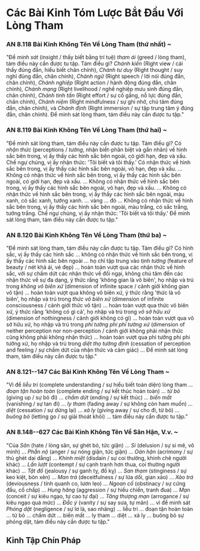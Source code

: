 # Các Bài Kinh Tóm Lược Bắt Đầu Với Lòng Tham

### AN 8.118 Bài Kinh Không Tên Về Lòng Tham (thứ nhất)  *\~*

"Để *minh sát* (insight / thấy biết bằng trí tuệ) *tham ái* (greed / lòng tham), tám điều này cần được tu tập. Tám điều gì?
*Chánh kiến* (Right view / cái thấy đúng đắn, hiểu biết chân chính), *Chánh tư duy* (Right thought / suy nghĩ đúng đắn, chân chính), *Chánh ngữ* (Right speech / lời nói đúng đắn, chân chính), *Chánh nghiệp* (Right action / hành động đúng đắn, chân chính), *Chánh mạng* (Right livelihood / nghề nghiệp mưu sinh đúng đắn, chân chính), *Chánh tinh tấn* (Right effort / sự cố gắng, nỗ lực đúng đắn, chân chính), *Chánh niệm* (Right mindfulness / sự ghi nhớ, chú tâm đúng đắn, chân chính), và *Chánh định* (Right immersion / sự tập trung tâm ý đúng đắn, chân chính). Để minh sát lòng tham, tám điều này cần được tu tập."

<!--pg-->
### AN 8.119 Bài Kinh Không Tên Về Lòng Tham (thứ hai)  *\~*

"Để minh sát lòng tham, tám điều này cần được tu tập. Tám điều gì?
Có *nhận thức* (perceptions / *tưởng*, nhận biết-phân biệt và gắn nhãn) về hình sắc bên trong, vị ấy thấy các hình sắc bên ngoài, có giới hạn, đẹp và xấu. Chế ngự chúng, vị ấy nhận thức: 'Tôi biết và tôi thấy.'
Có nhận thức về hình sắc bên trong, vị ấy thấy các hình sắc bên ngoài, vô hạn, đẹp và xấu. ... Không có nhận thức về hình sắc bên trong, vị ấy thấy các hình sắc bên ngoài, có giới hạn, đẹp và xấu. ... Không có nhận thức về hình sắc bên trong, vị ấy thấy các hình sắc bên ngoài, vô hạn, đẹp và xấu.
... Không có nhận thức về hình sắc bên trong, vị ấy thấy các hình sắc bên ngoài, màu xanh, có sắc xanh, tướng xanh. ... vàng ... đỏ ... Không có nhận thức về hình sắc bên trong, vị ấy thấy các hình sắc bên ngoài, màu trắng, có sắc trắng, tướng trắng. Chế ngự chúng, vị ấy nhận thức: 'Tôi biết và tôi thấy.' Để minh sát lòng tham, tám điều này cần được tu tập."

<!--pg-->
### AN 8.120 Bài Kinh Không Tên Về Lòng Tham (thứ ba)  *\~*

"Để minh sát lòng tham, tám điều này cần được tu tập. Tám điều gì?
Có hình sắc, vị ấy thấy các hình sắc ... không có nhận thức về hình sắc bên trong, vị ấy thấy các hình sắc bên ngoài ... họ chỉ tập trung vào *tịnh tướng* (feature of beauty / nét khả ái, vẻ đẹp) ... hoàn toàn vượt qua các nhận thức về hình sắc, với sự chấm dứt các nhận thức về đối ngại, không chú tâm đến các nhận thức về sự đa dạng, ý thức rằng 'không gian là vô biên', họ nhập và trú trong *không vô biên xứ* (dimension of infinite space / cảnh giới không gian vô tận) ... hoàn toàn vượt qua không vô biên xứ, ý thức rằng 'thức là vô biên', họ nhập và trú trong *thức vô biên xứ* (dimension of infinite consciousness / cảnh giới thức vô tận) ... hoàn toàn vượt qua thức vô biên xứ, ý thức rằng 'không có gì cả', họ nhập và trú trong *vô sở hữu xứ* (dimension of nothingness / cảnh giới không có gì) ... hoàn toàn vượt qua vô sở hữu xứ, họ nhập và trú trong *phi tưởng phi phi tưởng xứ* (dimension of neither perception nor non-perception / cảnh giới không phải nhận thức cũng không phải không nhận thức) ... hoàn toàn vượt qua phi tưởng phi phi tưởng xứ, họ nhập và trú trong *diệt thọ tưởng định* (cessation of perception and feeling / sự chấm dứt của nhận thức và cảm giác) ... Để minh sát lòng tham, tám điều này cần được tu tập."

<!--pg-->
### AN 8.121--147 Các Bài Kinh Không Tên Về Lòng Tham  *\~*

"Vì để *liễu tri* (complete understanding / sự hiểu biết toàn diện) lòng tham ... *đoạn tận hoàn toàn* (complete ending / sự kết thúc hoàn toàn) ... *từ bỏ* (giving up / sự bỏ đi) ... *chấm dứt* (ending / sự kết thúc) ... *biến mất* (vanishing / sự tan đi) ... *ly tham* (fading away / sự không còn ham muốn) ... *diệt* (cessation / sự dừng lại) ... *xả ly* (giving away / sự cho đi, từ bỏ) ... *buông bỏ* (letting go / sự giải thoát khỏi) ... tám điều này cần được tu tập."

<!--pg-->
### AN 8.148--627 Các Bài Kinh Không Tên Về Sân Hận, V.v.  *\~*

"Của *Sân* (hate / lòng sân, sự ghét bỏ, tức giận) ... *Si* (delusion / sự si mê, vô minh) ... *Phẫn nộ* (anger / sự nóng giận, tức giận) ... *Oán hận* (acrimony / sự thù ghét dai dẳng) ... *Khinh miệt* (disdain / sự coi thường, khinh chê người khác) ... *Lấn lướt* (contempt / sự cạnh tranh hơn thua, coi thường người khác) ... *Tật đố* (jealousy / sự ganh tỵ, đố kỵ) ... *San tham* (stinginess / sự keo kiệt, bỏn xẻn) ... *Man trá* (deceitfulness / sự lừa dối, gian xảo) ... *Xảo trá* (deviousness / tính quanh co, lươn lẹo) ... *Ngoan cố* (obstinacy / sự cứng đầu, cố chấp) ... *Hung hăng* (aggression / sự hiếu chiến, tranh đua) ... *Mạn* (conceit / sự kiêu ngạo, tự cao tự đại) ... *Tăng thượng mạn* (arrogance / sự kiêu ngạo quá mức) ... *Đắc ý* (vanity / sự say sưa, tự mãn) ... vì để minh sát *Phóng dật* (negligence / sự lơ là, sao nhãng) ... liễu tri ... đoạn tận hoàn toàn ... từ bỏ ... chấm dứt ... biến mất ... ly tham ... diệt ... xả ly ... buông bỏ sự phóng dật, tám điều này cần được tu tập."

<!--pg-->
## Kinh Tập Chín Pháp